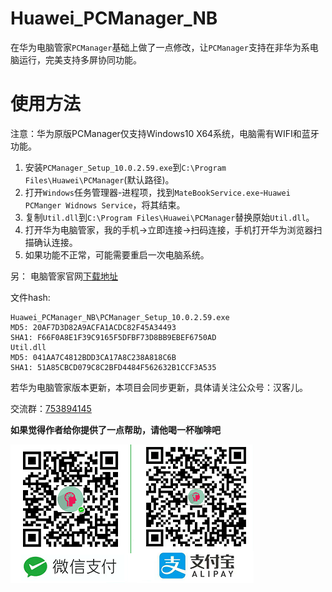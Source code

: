 # Huawei_PCManager_NB

在华为电脑管家`PCManager`基础上做了一点修改，让`PCManager`支持在非华为系电脑运行，完美支持多屏协同功能。

# 使用方法

注意：华为原版PCManager仅支持Windows10 X64系统，电脑需有WIFI和蓝牙功能。

1. 安装`PCManager_Setup_10.0.2.59.exe`到`C:\Program Files\Huawei\PCManager`(默认路径)。
2. 打开`Windows`任务管理器-进程项，找到`MateBookService.exe`-`Huawei PCManger Widnows Service`，将其结束。
2. 复制`Util.dll`到`C:\Program Files\Huawei\PCManager`替换原始`Util.dll`。
3. 打开华为电脑管家，我的手机->立即连接->扫码连接，手机打开华为浏览器扫描确认连接。
4. 如果功能不正常，可能需要重启一次电脑系统。

另：
电脑管家官网[下载地址](https://consumer-tkb.huawei.com/tkbapp/downloadWebsiteService?websiteId=1697397)

文件hash:

```
Huawei_PCManager_NB\PCManager_Setup_10.0.2.59.exe
MD5: 20AF7D3D82A9ACFA1ACDC82F45A34493
SHA1: F66F0A8E1F39C9165F5DFBF73D8BB9EBEF6750AD
Util.dll
MD5: 041AA7C4812BDD3CA17A8C238A818C6B
SHA1: 51A85CBCD079C8C2BFD4484F562632B1CCF3A535
```

若华为电脑管家版本更新，本项目会同步更新，具体请关注公众号：汉客儿。

交流群：[753894145](https://jq.qq.com/?_wv=1027&k=5ww6tlB)

**如果觉得作者给你提供了一点帮助，请他喝一杯咖啡吧**

![img](pay.png)
